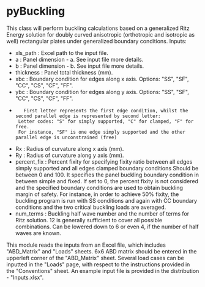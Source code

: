 # pyBuckling
This class will perform buckling calculations based on a generalized Ritz Energy solution for doubly curved anisotropic (orthotropic and isotropic as well) rectangular plates under generalized boundary conditions.
Inputs:
- xls_path : Excel path to the input file.
- a : Panel dimension - a. See input file more details.
- b : Panel dimension - b. See input file more details.
- thickness : Panel total thickness (mm).
- xbc : Boundary condition for edges along x axis. Options: "SS", "SF", "CC", "CS", "CF", "FF".
- ybc : Boundary condition for edges along y axis. Options: "SS", "SF", "CC", "CS", "CF", "FF".
-        First letter represents the first edge condition, whilst the second parallel edge is represented by second letter:
       Letter codes: "S" for simply supported, "C" for clamped, "F" for free.
       For instance, "SF" is one edge simply supported and the other parallel edge is unconstrained (free)
- Rx : Radius of curvature along x axis (mm).
- Ry : Radius of curvature along y axis (mm).
- percent_fix : Percent fixity for specifying fixity ratio between all edges simply supported and all edges clamped boundary conditions
               Should be between 0 and 100. It specifies the panel buckling boundary condition in between simple and fixed. 
               If set to 0, the percent fixity is not considered and the specified boundary conditions are used to obtain buckling margin of safety. 
               For instance, in order to achieve 50% fixity, the buckling program is run with SS conditions and again with CC boundary conditions and the two critical buckling loads are averaged.
- num_terms : Buckling half wave number and the number of terms for Ritz solution. 12 is generally sufficient to cover all possible combinations.
             Can be lowered down to 6 or even 4, if the number of half waves are known.

This module reads the inputs from an Excel file, which includes "ABD_Matrix" and "Loads" sheets. 6x6 ABD matrix should be entered in the upperleft corner of the "ABD_Matrix" sheet. Several load cases can be inputted in the "Loads" page, with respect to the instructions provided in the "Conventions" sheet. An example input file is provided in the distribution - "Inputs.xlsx".
